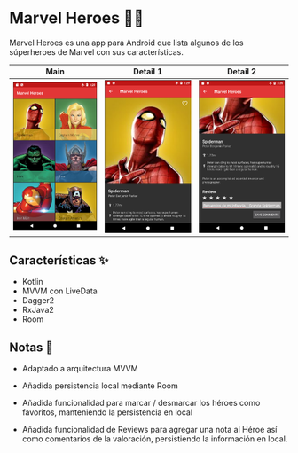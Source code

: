 # Marvel Heroes 💪🏻

Marvel Heroes es una app para Android que lista algunos de los súperheroes de Marvel con sus características.

 Main                      |  Detail 1                 |  Detail 2                
:-------------------------:|:-------------------------:|:-------------------------:
![main](./art/main.png) | ![detail 1](./art/detail1.png) | ![detail 2](./art/detail2.png)

## Características ✨

- Kotlin
- MVVM con LiveData
- Dagger2
- RxJava2
- Room

## Notas 📝

- Adaptado a arquitectura MVVM

- Añadida persistencia local mediante Room

- Añadida funcionalidad para marcar / desmarcar los héroes como favoritos, manteniendo la persistencia en local

- Añadida funcionalidad de Reviews para agregar una nota al Héroe así como comentarios de la valoración, persistiendo la información en local.

